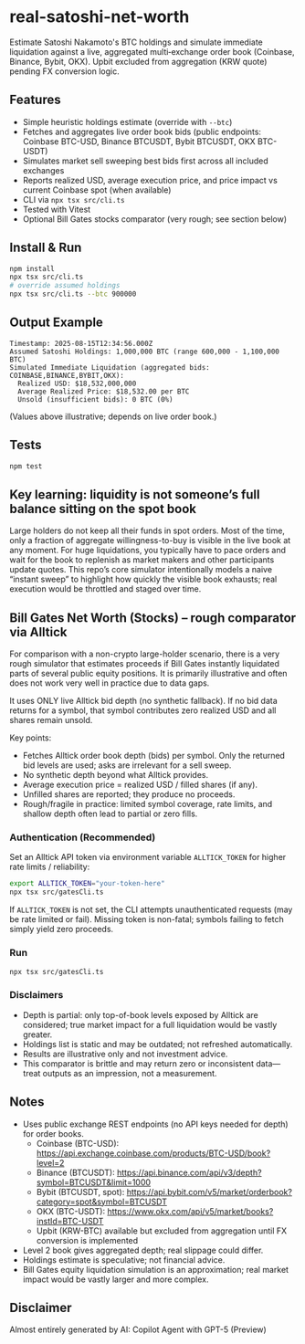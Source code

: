 # real-satoshi-net-worth

Estimate Satoshi Nakamoto's BTC holdings and simulate immediate liquidation against a live, aggregated multi‑exchange order book (Coinbase, Binance, Bybit, OKX). Upbit excluded from aggregation (KRW quote) pending FX conversion logic.

## Features

- Simple heuristic holdings estimate (override with `--btc`)
- Fetches and aggregates live order book bids (public endpoints: Coinbase BTC-USD, Binance BTCUSDT, Bybit BTCUSDT, OKX BTC-USDT)
- Simulates market sell sweeping best bids first across all included exchanges
- Reports realized USD, average execution price, and price impact vs current Coinbase spot (when available)
- CLI via `npx tsx src/cli.ts`
- Tested with Vitest
- Optional Bill Gates stocks comparator (very rough; see section below)

## Install & Run

```bash
npm install
npx tsx src/cli.ts
# override assumed holdings
npx tsx src/cli.ts --btc 900000
```

## Output Example

```
Timestamp: 2025-08-15T12:34:56.000Z
Assumed Satoshi Holdings: 1,000,000 BTC (range 600,000 - 1,100,000 BTC)
Simulated Immediate Liquidation (aggregated bids: COINBASE,BINANCE,BYBIT,OKX):
  Realized USD: $18,532,000,000
  Average Realized Price: $18,532.00 per BTC
  Unsold (insufficient bids): 0 BTC (0%)
```

(Values above illustrative; depends on live order book.)

## Tests

```bash
npm test
```

## Key learning: liquidity is not someone’s full balance sitting on the spot book

Large holders do not keep all their funds in spot orders. Most of the time, only a fraction of aggregate willingness-to-buy is visible in the live book at any moment. For huge liquidations, you typically have to pace orders and wait for the book to replenish as market makers and other participants update quotes. This repo’s core simulator intentionally models a naive “instant sweep” to highlight how quickly the visible book exhausts; real execution would be throttled and staged over time.

## Bill Gates Net Worth (Stocks) – rough comparator via Alltick

For comparison with a non-crypto large-holder scenario, there is a very rough simulator that estimates proceeds if Bill Gates instantly liquidated parts of several public equity positions. It is primarily illustrative and often does not work very well in practice due to data gaps.

It uses ONLY live Alltick bid depth (no synthetic fallback). If no bid data returns for a symbol, that symbol contributes zero realized USD and all shares remain unsold.

Key points:
- Fetches Alltick order book depth (bids) per symbol. Only the returned bid levels are used; asks are irrelevant for a sell sweep.
- No synthetic depth beyond what Alltick provides.
- Average execution price = realized USD / filled shares (if any).
- Unfilled shares are reported; they produce no proceeds.
- Rough/fragile in practice: limited symbol coverage, rate limits, and shallow depth often lead to partial or zero fills.

### Authentication (Recommended)

Set an Alltick API token via environment variable `ALLTICK_TOKEN` for higher rate limits / reliability:

```bash
export ALLTICK_TOKEN="your-token-here"
npx tsx src/gatesCli.ts
```

If `ALLTICK_TOKEN` is not set, the CLI attempts unauthenticated requests (may be rate limited or fail). Missing token is non-fatal; symbols failing to fetch simply yield zero proceeds.

### Run

```bash
npx tsx src/gatesCli.ts
```

### Disclaimers
* Depth is partial: only top-of-book levels exposed by Alltick are considered; true market impact for a full liquidation would be vastly greater.
* Holdings list is static and may be outdated; not refreshed automatically.
* Results are illustrative only and not investment advice.
* This comparator is brittle and may return zero or inconsistent data—treat outputs as an impression, not a measurement.

## Notes

- Uses public exchange REST endpoints (no API keys needed for depth) for order books.
  - Coinbase (BTC-USD): https://api.exchange.coinbase.com/products/BTC-USD/book?level=2
  - Binance (BTCUSDT): https://api.binance.com/api/v3/depth?symbol=BTCUSDT&limit=1000
  - Bybit (BTCUSDT, spot): https://api.bybit.com/v5/market/orderbook?category=spot&symbol=BTCUSDT
  - OKX (BTC-USDT): https://www.okx.com/api/v5/market/books?instId=BTC-USDT
  - Upbit (KRW-BTC) available but excluded from aggregation until FX conversion is implemented
- Level 2 book gives aggregated depth; real slippage could differ.
- Holdings estimate is speculative; not financial advice.
- Bill Gates equity liquidation simulation is an approximation; real market impact would be vastly larger and more complex.

## Disclaimer

Almost entirely generated by AI: Copilot Agent with GPT-5 (Preview)
